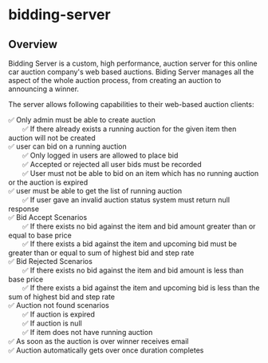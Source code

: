# bidding-server

## Overview

Bidding Server is a custom, high performance, auction server for this online car auction company's web based auctions.
Biding Server manages all the aspect of the whole auction process, from creating an auction to announcing a winner.

The server allows following capabilities to their web-based auction clients:

✅ Only admin must be able to create auction <br />
&ensp;&ensp;&ensp;&ensp;✅ If there already exists a running auction for the given item then auction will not be created<br />
✅ user can bid on a running auction<br />
&ensp;&ensp;&ensp;&ensp;✅ Only logged in users are allowed to place bid<br />
&ensp;&ensp;&ensp;&ensp;✅ Accepted or rejected all user bids must be recorded <br />
&ensp;&ensp;&ensp;&ensp;✅ User must not be able to bid on an item which has no running auction or the auction is expired<br />
✅ user must be able to get the list of running auction<br />
&ensp;&ensp;&ensp;&ensp;✅ If user gave an invalid auction status system must return null response<br />
✅ Bid Accept Scenarios<br />
&ensp;&ensp;&ensp;&ensp;✅ If there exists no bid against the item and bid amount greater than or equal to base price<br />
&ensp;&ensp;&ensp;&ensp;✅ If there exists a bid against the item and upcoming bid must be greater than or equal to sum of highest bid and step rate<br />
✅ Bid Rejected Scenarios<br />
&ensp;&ensp;&ensp;&ensp;✅ If there exists no bid against the item and bid amount is less than base price<br />
&ensp;&ensp;&ensp;&ensp;✅ If there exists a bid against the item and upcoming bid is less than the sum of highest bid and step rate<br />
✅ Auction not found scenarios<br />
&ensp;&ensp;&ensp;&ensp;✅ If auction is expired<br />
&ensp;&ensp;&ensp;&ensp;✅ If auction is null<br />
&ensp;&ensp;&ensp;&ensp;✅ If item does not have running auction<br />
✅ As soon as the auction is over winner receives email<br />
✅ Auction automatically gets over once duration completes<br />
